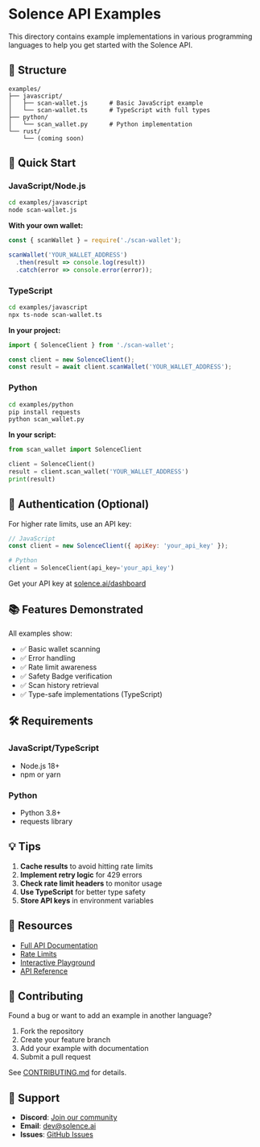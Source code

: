 # Solence API Examples

This directory contains example implementations in various programming languages to help you get started with the Solence API.

## 📂 Structure

```
examples/
├── javascript/
│   ├── scan-wallet.js      # Basic JavaScript example
│   └── scan-wallet.ts      # TypeScript with full types
├── python/
│   └── scan_wallet.py      # Python implementation
└── rust/
    └── (coming soon)
```

## 🚀 Quick Start

### JavaScript/Node.js

```bash
cd examples/javascript
node scan-wallet.js
```

**With your own wallet:**
```javascript
const { scanWallet } = require('./scan-wallet');

scanWallet('YOUR_WALLET_ADDRESS')
  .then(result => console.log(result))
  .catch(error => console.error(error));
```

### TypeScript

```bash
cd examples/javascript
npx ts-node scan-wallet.ts
```

**In your project:**
```typescript
import { SolenceClient } from './scan-wallet';

const client = new SolenceClient();
const result = await client.scanWallet('YOUR_WALLET_ADDRESS');
```

### Python

```bash
cd examples/python
pip install requests
python scan_wallet.py
```

**In your script:**
```python
from scan_wallet import SolenceClient

client = SolenceClient()
result = client.scan_wallet('YOUR_WALLET_ADDRESS')
print(result)
```

## 🔑 Authentication (Optional)

For higher rate limits, use an API key:

```javascript
// JavaScript
const client = new SolenceClient({ apiKey: 'your_api_key' });
```

```python
# Python
client = SolenceClient(api_key='your_api_key')
```

Get your API key at [solence.ai/dashboard](https://solence.ai/dashboard)

## 📚 Features Demonstrated

All examples show:
- ✅ Basic wallet scanning
- ✅ Error handling
- ✅ Rate limit awareness
- ✅ Safety Badge verification
- ✅ Scan history retrieval
- ✅ Type-safe implementations (TypeScript)

## 🛠️ Requirements

### JavaScript/TypeScript
- Node.js 18+
- npm or yarn

### Python
- Python 3.8+
- requests library

## 💡 Tips

1. **Cache results** to avoid hitting rate limits
2. **Implement retry logic** for 429 errors
3. **Check rate limit headers** to monitor usage
4. **Use TypeScript** for better type safety
5. **Store API keys** in environment variables

## 🔗 Resources

- [Full API Documentation](../docs/API.md)
- [Rate Limits](../docs/RATE_LIMITS.md)
- [Interactive Playground](https://solence.ai/playground)
- [API Reference](https://solence.ai/docs)

## 🤝 Contributing

Found a bug or want to add an example in another language?

1. Fork the repository
2. Create your feature branch
3. Add your example with documentation
4. Submit a pull request

See [CONTRIBUTING.md](../CONTRIBUTING.md) for details.

## 📧 Support

- **Discord**: [Join our community](https://discord.gg/solence)
- **Email**: dev@solence.ai
- **Issues**: [GitHub Issues](https://github.com/solenceai/solence-api/issues)
